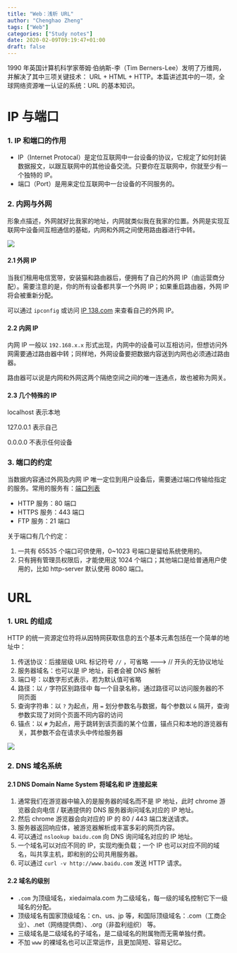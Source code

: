 ```yaml
---
title: "Web：浅析 URL"
author: "Chenghao Zheng"
tags: ["Web"]
categories: ["Study notes"]
date: 2020-02-09T09:19:47+01:00
draft: false
---
```


1990 年英国计算机科学家蒂姆·伯纳斯-李（Tim Berners-Lee）发明了万维网，并解决了其中三项关键技术： URL + HTML + HTTP。本篇讲述其中的一项，全球网络资源唯一认证的系统：URL 的基本知识。

# IP 与端口

### 1. IP 和端口的作用

* IP（Internet Protocal）是定位互联网中一台设备的协议，它规定了如何封装数据报文，以跟互联网中的其他设备交流。只要你在互联网中，你就至少有一个独特的 IP。
* 端口（Port）是用来定位互联网中一台设备的不同服务的。

### 2. 内网与外网

形象点描述，外网就好比我家的地址，内网就类似我在我家的位置。外网是实现互联网中设备间互相通信的基础，内网和外网之间使用路由器进行中转。

![](/images/IP.png)

#### 2.1 外网 IP

当我们租用电信宽带，安装猫和路由器后，便拥有了自己的外网 IP（由运营商分配）。需要注意的是，你的所有设备都共享一个外网 IP；如果重启路由器，外网 IP 将会被重新分配。

可以通过 `ipconfig` 或访问 [IP 138.com](http://www.ip138.com/) 来查看自己的外网 IP。

#### 2.2 内网 IP

内网 IP 一般以 `192.168.x.x` 形式出现，内网中的设备可以互相访问，但想访问外网需要通过路由器中转；同样地，外网设备要把数据内容送到内网也必须通过路由器。

路由器可以说是内网和外网这两个隔绝空间之间的唯一连通点，故也被称为网关。

#### 2.3 几个特殊的 IP

localhost 表示本地

127.0.0.1 表示自己

0.0.0.0 不表示任何设备

### 3. 端口的约定

当数据内容通过外网及内网 IP 唯一定位到用户设备后，需要通过端口传输给指定的服务。常用的服务有：[端口列表](https://zh.wikipedia.org/wiki/TCP/UDP端口列表)

* HTTP 服务：80 端口
* HTTPS 服务：443 端口
* FTP 服务：21 端口

关于端口有几个约定：

1. 一共有 65535 个端口可供使用，0~1023 号端口是留给系统使用的。
2. 只有拥有管理员权限后，才能使用这 1024 个端口；其他端口是给普通用户使用的，比如 http-server 默认使用 8080 端口。

# URL

### 1. URL 的组成

HTTP 的统一资源定位符将从因特网获取信息的五个基本元素包括在一个简单的地址中：

1. 传送协议：后接层级 URL 标记符号 `//` ，可省略 ---> // 开头的无协议地址
2. 服务器域名：也可以是 IP 地址，前者会被 DNS 解析
3. 端口号：以数字形式表示，若为默认值可省略
4. 路径：以 `/` 字符区别路径中 每一个目录名称，通过路径可以访问服务器的不同页面
5. 查询字符串：以 `?` 为起点，用 `=` 划分参数名与数据，每个参数以 `&` 隔开，查询参数实现了对同个页面不同内容的访问
6. 锚点：以 `#` 为起点，用于跳转到该页面的某个位置，锚点只和本地的游览器有关，其参数不会在请求头中传给服务器

![](/images/URL.png)

### 2. DNS 域名系统

#### 2.1 DNS Domain Name System 将域名和 IP 连接起来

1. 通常我们在游览器中输入的是服务器的域名而不是 IP 地址，此时 chrome 游览器会向电信 / 联通提供的 DNS 服务器询问域名对应的 IP 地址。
2. 然后 chrome 游览器会向对应的 IP 的 80 / 443 端口发送请求。
3. 服务器返回响应体，被游览器解析成丰富多彩的网页内容。
4. 可以通过 `nslookup baidu.com` 向 DNS 询问域名对应的 IP 地址。
5. 一个域名可以对应不同的 IP，实现均衡负载；一个 IP 也可以对应不同的域名，叫共享主机，即和别的公司共用服务器。
6. 可以通过 `curl -v http://www.baidu.com` 发送 HTTP 请求。

#### 2.2 域名的级别

* `.com` 为顶级域名，xiedaimala.com 为二级域名，每一级的域名控制它下一级域名的分配。
* 顶级域名有国家顶级域名：cn、us、jp 等，和国际顶级域名：.com（工商企业）、.net（网络提供商）、.org（非盈利组织） 等。
* 三级域名是二级域名的子域名，是二级域名的附属物而无需单独付费。
* 不加 `www` 的裸域名也可以正常运作，且更加简短、容易记忆。